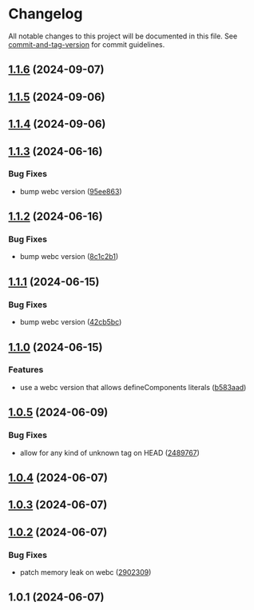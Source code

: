 # Changelog

All notable changes to this project will be documented in this file. See [commit-and-tag-version](https://github.com/absolute-version/commit-and-tag-version) for commit guidelines.

## [1.1.6](https://github.com/esroyo/webc-lax/compare/v1.1.5...v1.1.6) (2024-09-07)

## [1.1.5](https://github.com/esroyo/webc-lax/compare/v1.1.4...v1.1.5) (2024-09-06)

## [1.1.4](https://github.com/esroyo/webc-lax/compare/v1.1.3...v1.1.4) (2024-09-06)

## [1.1.3](https://github.com/esroyo/webc-lax/compare/v1.1.2...v1.1.3) (2024-06-16)


### Bug Fixes

* bump webc version ([95ee863](https://github.com/esroyo/webc-lax/commit/95ee8639e2706eb040e9a0e87c71ccbabc0e8bc1))

## [1.1.2](https://github.com/esroyo/webc-lax/compare/v1.1.1...v1.1.2) (2024-06-16)


### Bug Fixes

* bump webc version ([8c1c2b1](https://github.com/esroyo/webc-lax/commit/8c1c2b198c3763699fbc00c53c3b2bac5a2385ec))

## [1.1.1](https://github.com/esroyo/webc-lax/compare/v1.1.0...v1.1.1) (2024-06-15)


### Bug Fixes

* bump webc version ([42cb5bc](https://github.com/esroyo/webc-lax/commit/42cb5bc8fec72aae12d049562dda50beb07cfd23))

## [1.1.0](https://github.com/esroyo/webc-lax/compare/v1.0.5...v1.1.0) (2024-06-15)


### Features

* use a webc version that allows defineComponents literals ([b583aad](https://github.com/esroyo/webc-lax/commit/b583aad793546f3495676d2c34d1c1c6d8d3b960))

## [1.0.5](https://github.com/esroyo/webc-lax/compare/v1.0.4...v1.0.5) (2024-06-09)


### Bug Fixes

* allow for any kind of unknown tag on HEAD ([2489767](https://github.com/esroyo/webc-lax/commit/24897672f05fbd6b061b118f311dbcb2c27b5fa9))

## [1.0.4](https://github.com/esroyo/webc-lax/compare/v1.0.3...v1.0.4) (2024-06-07)

## [1.0.3](https://github.com/esroyo/webc-lax/compare/v1.0.2...v1.0.3) (2024-06-07)

## [1.0.2](https://github.com/esroyo/webc-lax/compare/v1.0.1...v1.0.2) (2024-06-07)


### Bug Fixes

* patch memory leak on webc ([2902309](https://github.com/esroyo/webc-lax/commit/2902309613597a99b740c59a06d998020464f6a5))

## 1.0.1 (2024-06-07)
